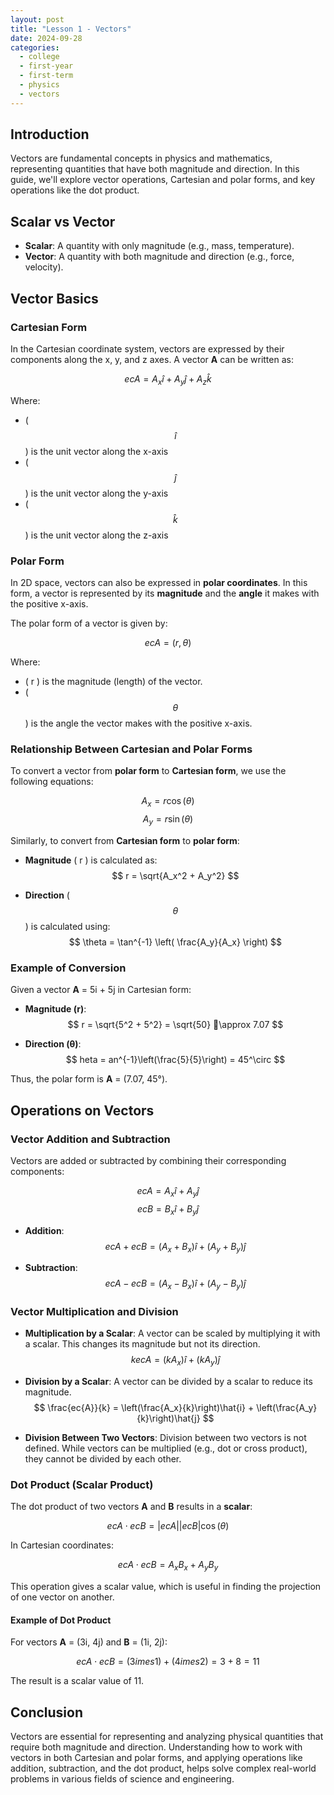```yaml
---
layout: post
title: "Lesson 1 - Vectors"
date: 2024-09-28
categories:
  - college
  - first-year
  - first-term
  - physics
  - vectors
---
```


<script type="text/javascript" async
  src="https://cdnjs.cloudflare.com/ajax/libs/mathjax/2.7.7/MathJax.js?config=TeX-MML-AM_CHTML">
</script>


## Introduction
Vectors are fundamental concepts in physics and mathematics, representing quantities that have both magnitude and direction. In this guide, we'll explore vector operations, Cartesian and polar forms, and key operations like the dot product.

## Scalar vs Vector
- **Scalar**: A quantity with only magnitude (e.g., mass, temperature).
- **Vector**: A quantity with both magnitude and direction (e.g., force, velocity).

## Vector Basics
### Cartesian Form
In the Cartesian coordinate system, vectors are expressed by their components along the x, y, and z axes. A vector **A** can be written as:

$$ ec{A} = A_x \hat{i} + A_y \hat{j} + A_z \hat{k} $$

Where:
- \( $$\hat{i}$$ \) is the unit vector along the x-axis
- \( $$\hat{j}$$ \) is the unit vector along the y-axis
- \( $$\hat{k}$$ \) is the unit vector along the z-axis


### Polar Form
In 2D space, vectors can also be expressed in **polar coordinates**. In this form, a vector is represented by its **magnitude** and the **angle** it makes with the positive x-axis.

The polar form of a vector is given by:

$$ ec{A} = (r, 	\theta) $$

Where:
- \( r \) is the magnitude (length) of the vector.
- \( $$	\theta$$ \) is the angle the vector makes with the positive x-axis.

### Relationship Between Cartesian and Polar Forms
To convert a vector from **polar form** to **Cartesian form**, we use the following equations:

$$ A_x = r \cos(	\theta) $$
$$ A_y = r \sin(	\theta) $$

Similarly, to convert from **Cartesian form** to **polar form**:

- **Magnitude** \( r \) is calculated as:
  $$ r = \sqrt{A_x^2 + A_y^2} $$

- **Direction** \( 	$$\theta$$ \) is calculated using:
$$ \theta = \tan^{-1} \left( \frac{A_y}{A_x} \right) $$

### Example of Conversion

Given a vector **A** = 5i + 5j in Cartesian form:

- **Magnitude (r)**:
  $$ r = \sqrt{5^2 + 5^2} = \sqrt{50} \approx 7.07 $$

- **Direction (θ)**:
  $$ 	heta = 	an^{-1}\left(\frac{5}{5}\right) = 45^\circ $$

Thus, the polar form is **A** = (7.07, 45°).

## Operations on Vectors

### Vector Addition and Subtraction
Vectors are added or subtracted by combining their corresponding components:

$$ ec{A} = A_x \hat{i} + A_y \hat{j} $$
$$ ec{B} = B_x \hat{i} + B_y \hat{j} $$

- **Addition**:
  $$ ec{A} + ec{B} = (A_x + B_x) \hat{i} + (A_y + B_y) \hat{j} $$

- **Subtraction**:
  $$ ec{A} - ec{B} = (A_x - B_x) \hat{i} + (A_y - B_y) \hat{j} $$

### Vector Multiplication and Division
- **Multiplication by a Scalar**: A vector can be scaled by multiplying it with a scalar. This changes its magnitude but not its direction.
  $$ kec{A} = (kA_x)\hat{i} + (kA_y)\hat{j} $$

- **Division by a Scalar**: A vector can be divided by a scalar to reduce its magnitude.
  $$ \frac{ec{A}}{k} = \left(\frac{A_x}{k}\right)\hat{i} + \left(\frac{A_y}{k}\right)\hat{j} $$

- **Division Between Two Vectors**: Division between two vectors is not defined. While vectors can be multiplied (e.g., dot or cross product), they cannot be divided by each other.

### Dot Product (Scalar Product)
The dot product of two vectors **A** and **B** results in a **scalar**:

$$ ec{A} \cdot ec{B} = |ec{A}||ec{B}|\cos(	\theta) $$

In Cartesian coordinates:

$$ ec{A} \cdot ec{B} = A_x B_x + A_y B_y $$

This operation gives a scalar value, which is useful in finding the projection of one vector on another.

#### Example of Dot Product
For vectors **A** = (3i, 4j) and **B** = (1i, 2j):

$$ ec{A} \cdot ec{B} = (3 	imes 1) + (4 	imes 2) = 3 + 8 = 11 $$

The result is a scalar value of 11.

## Conclusion
Vectors are essential for representing and analyzing physical quantities that require both magnitude and direction. Understanding how to work with vectors in both Cartesian and polar forms, and applying operations like addition, subtraction, and the dot product, helps solve complex real-world problems in various fields of science and engineering.
